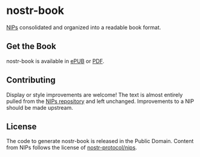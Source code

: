# nostr-book

[NIPs](https://github.com/nostr-protocol/nips) consolidated and organized into a readable book format.

## Get the Book

nostr-book is available in [ePUB](https://github.com/adamdecaf/nostr-book/raw/master/nostr-book.epub) or [PDF](https://github.com/adamdecaf/nostr-book/raw/master/nostr-book.pdf).

## Contributing

Display or style improvements are welcome! The text is almost entirely pulled from the [NIPs repository](https://github.com/nostr-protocol/nips) and left unchanged. Improvements to a NIP should be made upstream.

## License

The code to generate nostr-book is released in the Public Domain. Content from NIPs follows the license of [nostr-protocol/nips](https://github.com/nostr-protocol/nips).
